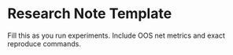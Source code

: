 # Research Note Template

Fill this as you run experiments. Include OOS net metrics and exact reproduce commands.
